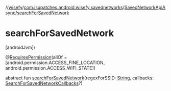 //[wisefy](../../../index.md)/[com.isupatches.android.wisefy.savednetworks](../index.md)/[SavedNetworkApiAsync](index.md)/[searchForSavedNetwork](search-for-saved-network.md)

# searchForSavedNetwork

[androidJvm]\

@[RequiresPermission](https://developer.android.com/reference/kotlin/androidx/annotation/RequiresPermission.html)(allOf = [android.permission.ACCESS_FINE_LOCATION, android.permission.ACCESS_WIFI_STATE])

abstract fun [searchForSavedNetwork](search-for-saved-network.md)(regexForSSID: [String](https://kotlinlang.org/api/latest/jvm/stdlib/kotlin/-string/index.html), callbacks: [SearchForSavedNetworkCallbacks](../../com.isupatches.android.wisefy.callbacks/-search-for-saved-network-callbacks/index.md)?)
